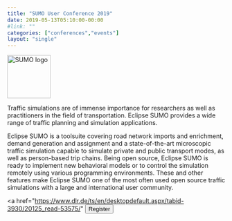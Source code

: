 ```yaml
---
title: "SUMO User Conference 2019"
date: 2019-05-13T05:10:00-00:00
#link: ""
categories: ["conferences","events"]
layout: "single"
---
```


<img src="https://www.dlr.de/ts/en/Portaldata/16/Resources/veranstaltungen/SUMO-Final-Square-PNG.png" width="100px" alt="SUMO logo" style="pointer-events:none;">

Traffic simulations are of immense importance for researchers as well as practitioners in the field of transportation. Eclipse SUMO provides a wide range of traffic planning and simulation applications. 
<!--more-->
Eclipse SUMO is a toolsuite covering road network imports and enrichment, demand generation and assignment and a state-of-the-art microscopic traffic simulation capable to simulate private and public transport modes, as well as person-based trip chains. Being open source, Eclipse SUMO is ready to implement new behavioral models or to control the simulation remotely using various programming environments. These and other features make Eclipse SUMO one of the most often used open source traffic simulations with a large and international user community.





<a href="https://www.dlr.de/ts/en/desktopdefault.aspx/tabid-3930/20125_read-53575/" <button type="button" class="btn btn-primary btn-bg">Register</button></a>